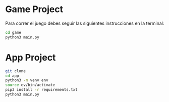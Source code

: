 # Game Project

Para correr el juego debes seguir las siguientes instrucciones en la terminal:

``` sh
cd game
python3 main.py
```


# App Project

```sh
git clone
cd app
python3 -m venv env
source ev/bin/activate
pip3 install -r requirements.txt
python3 main.py
```